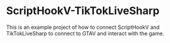 # ScriptHookV-TikTokLiveSharp
This is an example project of how to connect ScriptHookV and TikTokLiveSharp to connect to GTAV and interact with the game.
